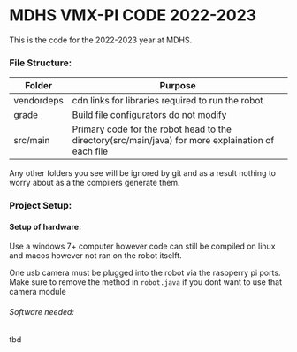 # MDHS VMX-PI CODE 2022-2023
This is the code for the 2022-2023 year at MDHS.


### File Structure:
|Folder| Purpose |
| ------ | ------ |
| vendordeps | cdn links for libraries required to run the robot |
| grade | Build file configurators do not modify |
| src/main| Primary code for the robot head to the directory(src/main/java) for more explaination of each file |

Any other folders you see will be ignored by git and as a result nothing to worry about as a the compilers generate them.

### Project Setup:

#### Setup of hardware:
Use a windows 7+ computer however code can still be compiled on linux and macos however not ran on the robot itselft.

One usb camera must be plugged into the robot via the rasbperry pi ports. Make sure to remove
the method in ```robot.java``` if you dont want to use that camera module

###### Software needed:
tbd





